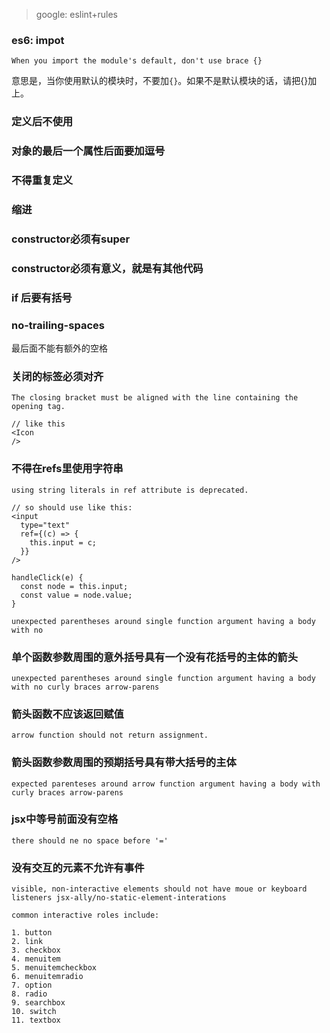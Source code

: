 > google: eslint+rules

### es6: impot

```
When you import the module's default, don't use brace {}
```

意思是，当你使用默认的模块时，不要加`{}`。如果不是默认模块的话，请把{}加上。

### 定义后不使用

### 对象的最后一个属性后面要加逗号

### 不得重复定义

### 缩进

### constructor必须有super

### constructor必须有意义，就是有其他代码

###  if 后要有括号

### no-trailing-spaces

最后面不能有额外的空格

### 关闭的标签必须对齐

```
The closing bracket must be aligned with the line containing the opening tag.

// like this
<Icon 
/>
```

### 不得在refs里使用字符串

```
using string literals in ref attribute is deprecated.

// so should use like this:
<input 
  type="text"
  ref={(c) => {
    this.input = c;
  }}
/>

handleClick(e) {
  const node = this.input;
  const value = node.value;
}

unexpected parentheses around single function argument having a body with no 
```

### 单个函数参数周围的意外括号具有一个没有花括号的主体的箭头

```
unexpected parentheses around single function argument having a body with no curly braces arrow-parens
```

### 箭头函数不应该返回赋值

```
arrow function should not return assignment.
```

### 箭头函数参数周围的预期括号具有带大括号的主体

```
expected parenteses around arrow function argument having a body with curly braces arrow-parens
```

### jsx中等号前面没有空格

```
there should ne no space before '='
```

### 没有交互的元素不允许有事件

```
visible, non-interactive elements should not have moue or keyboard listeners jsx-ally/no-static-element-interations

common interactive roles include:

1. button
2. link
3. checkbox
4. menuitem
5. menuitemcheckbox
6. menuitemradio
7. option
8. radio
9. searchbox
10. switch
11. textbox
```